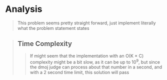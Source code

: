 # Analysis
> This problem seems pretty straight forward, just implement literally what the problem statement states

> ## Time Complexity
>> If might seem that the implementation with an O(K &times; C) complexity might be a bit slow, as it can be up to 10<sup>9</sup>, but since the dmoj judge can process about that number in a second, and with a 2 second time limit, this solution will pass
